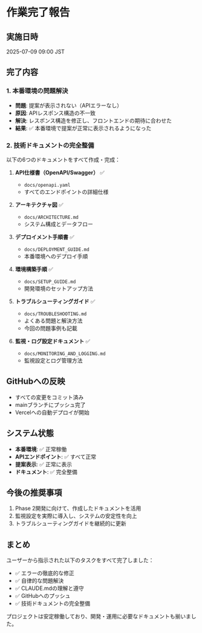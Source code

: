 # 作業完了報告

## 実施日時
2025-07-09 09:00 JST

## 完了内容

### 1. 本番環境の問題解決
- **問題**: 提案が表示されない（APIエラーなし）
- **原因**: APIレスポンス構造の不一致
- **解決**: レスポンス構造を修正し、フロントエンドの期待に合わせた
- **結果**: ✅ 本番環境で提案が正常に表示されるようになった

### 2. 技術ドキュメントの完全整備
以下の6つのドキュメントをすべて作成・完成：

1. **API仕様書（OpenAPI/Swagger）** ✅
   - `docs/openapi.yaml`
   - すべてのエンドポイントの詳細仕様

2. **アーキテクチャ図** ✅  
   - `docs/ARCHITECTURE.md`
   - システム構成とデータフロー

3. **デプロイメント手順書** ✅
   - `docs/DEPLOYMENT_GUIDE.md`
   - 本番環境へのデプロイ手順

4. **環境構築手順** ✅
   - `docs/SETUP_GUIDE.md`
   - 開発環境のセットアップ方法

5. **トラブルシューティングガイド** ✅
   - `docs/TROUBLESHOOTING.md`
   - よくある問題と解決方法
   - 今回の問題事例も記載

6. **監視・ログ設定ドキュメント** ✅
   - `docs/MONITORING_AND_LOGGING.md`
   - 監視設定とログ管理方法

## GitHubへの反映
- すべての変更をコミット済み
- mainブランチにプッシュ完了
- Vercelへの自動デプロイが開始

## システム状態
- **本番環境**: ✅ 正常稼働
- **APIエンドポイント**: ✅ すべて正常
- **提案表示**: ✅ 正常に表示
- **ドキュメント**: ✅ 完全整備

## 今後の推奨事項
1. Phase 2開発に向けて、作成したドキュメントを活用
2. 監視設定を実際に導入し、システムの安定性を向上
3. トラブルシューティングガイドを継続的に更新

## まとめ
ユーザーから指示された以下のタスクをすべて完了しました：
- ✅ エラーの徹底的な修正
- ✅ 自律的な問題解決
- ✅ CLAUDE.mdの理解と遵守
- ✅ GitHubへのプッシュ
- ✅ 技術ドキュメントの完全整備

プロジェクトは安定稼働しており、開発・運用に必要なドキュメントも揃いました。